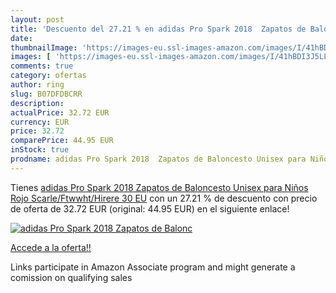 ```yaml
---
layout: post
title: 'Descuento del 27.21 % en adidas Pro Spark 2018  Zapatos de Balonc'
date: 
thumbnailImage: 'https://images-eu.ssl-images-amazon.com/images/I/41hBDI3J5LL._SL200_.jpg'
images: [ 'https://images-eu.ssl-images-amazon.com/images/I/41hBDI3J5LL._SL200_.jpg' ]
comments: true
category: ofertas
author: ring
slug: B07DFDBCRR
description:
actualPrice: 32.72 EUR
currency: EUR
price: 32.72
comparePrice: 44.95 EUR
inStock: true
prodname: adidas Pro Spark 2018  Zapatos de Baloncesto Unisex para Niños  Rojo Scarle/Ftwwht/Hirere  30 EU
---
```


Tienes [adidas Pro Spark 2018  Zapatos de Baloncesto Unisex para Niños  Rojo Scarle/Ftwwht/Hirere  30 EU](https://www.amazon.es/dp/B07DFDBCRR/?tag=tolees-21) con un 27.21 % de descuento con precio de oferta de 32.72 EUR (original: 44.95 EUR) en el siguiente enlace!

[![adidas Pro Spark 2018  Zapatos de Balonc](https://images-eu.ssl-images-amazon.com/images/I/41hBDI3J5LL._SL200_.jpg)](https://www.amazon.es/dp/B07DFDBCRR/?tag=tolees-21)

[Accede a la oferta!!](https://www.amazon.es/dp/B07DFDBCRR/?tag=tolees-21)

Links participate in Amazon Associate program and might generate a comission on qualifying sales


